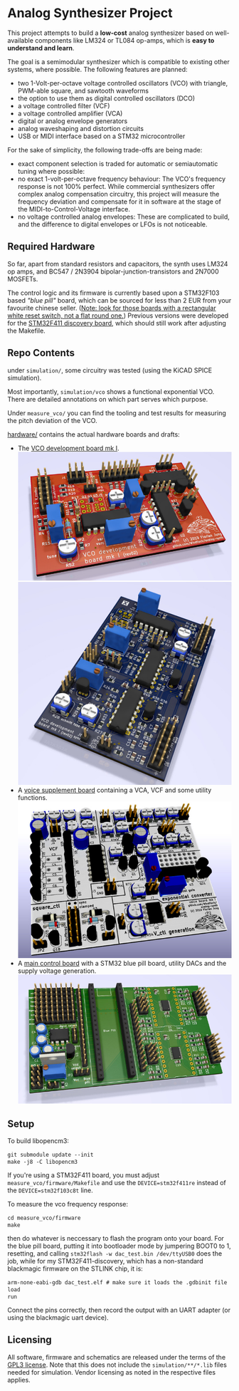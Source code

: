 # Analog Synthesizer Project

This project attempts to build a **low-cost** analog synthesizer based on
well-available components like LM324 or TL084 op-amps, which is **easy
to understand and learn**.

The goal is a semimodular synthesizer which is compatible to existing other
systems, where possible. The following features are planned:

- two 1-Volt-per-octave voltage controlled oscillators (VCO) with triangle,
  PWM-able square, and sawtooth waveforms
- the option to use them as digital controlled oscillators (DCO)
- a voltage controlled filter (VCF)
- a voltage controlled amplifier (VCA)
- digital or analog envelope generators
- analog waveshaping and distortion circuits
- USB or MIDI interface based on a STM32 microcontroller

For the sake of simplicity, the following trade-offs are being made:

- exact component selection is traded for automatic or semiautomatic tuning
  where possible:
- no exact 1-volt-per-octave frequency behaviour: The VCO's frequency response
  is not 100% perfect. While commercial synthesizers offer complex analog
  compensation circuitry, this project will measure the frequency deviation
  and compensate for it in software at the stage of the
  MIDI-to-Control-Voltage interface.
- no voltage controlled analog envelopes: These are complicated to build, and
  the difference to digital envelopes or LFOs is not noticeable.

## Required Hardware

So far, apart from standard resistors and capacitors, the synth uses LM324 op
amps, and BC547 / 2N3904 bipolar-junction-transistors and 2N7000 MOSFETs.

The control logic and its firmware is currently based upon a STM32F103 based
*"blue pill"* board, which can be sourced for less than 2 EUR from your
favourite chinese seller. ([Note: look for those boards with a rectangular white reset
switch, not a flat round one.](bluepill.md))
Previous versions were developed for the
[STM32F411 discovery board](https://www.st.com/en/evaluation-tools/32f411ediscovery.html),
which should still work after adjusting the Makefile.

## Repo Contents

under `simulation/`, some circuitry was tested (using the KiCAD SPICE
simulation).

Most importantly, `simulation/vco` shows a functional exponential VCO. There
are detailed annotations on which part serves which purpose.

Under `measure_vco/` you can find the tooling and test results for measuring
the pitch deviation of the VCO.

[hardware/](hardware/) contains the actual hardware boards and drafts:

  - The [VCO development board mk I](hardware/vco_mk1).
    ![render of the board](hardware/img/vco_red.jpg)
    ![render of the board](hardware/img/vco_blue.jpg)
  - A [voice supplement board](hardware/voice_board) containing a VCA, VCF and
    some utility functions.
    ![render of the board](hardware/img/voiceboard.jpg)
  - A [main control board](hardware/control_board_prototype) with a STM32 blue
    pill board, utility DACs and the supply voltage generation.
    ![render of the board](hardware/img/mainboard.jpg)

## Setup

To build libopencm3:

```
git submodule update --init
make -j8 -C libopencm3
```

If you're using a STM32F411 board, you must adjust `measure_vco/firmware/Makefile`
and use the `DEVICE=stm32f411re` instead of the `DEVICE=stm32f103c8t` line.

To measure the vco frequency response:

```
cd measure_vco/firmware
make
```

then do whatever is neccessary to flash the program onto your board. For the blue
pill board, putting it into bootloader mode by jumpering BOOT0 to 1, resetting, and
calling `stm32flash -w dac_test.bin /dev/ttyUSB0` does the job, while for my
STM32F411-discovery, which has a non-standard blackmagic firmware on the STLINK chip, it is:

```
arm-none-eabi-gdb dac_test.elf # make sure it loads the .gdbinit file
load
run
```

Connect the pins correctly, then record the output with an UART adapter
(or using the blackmagic uart device).


## Licensing

All software, firmware and schematics are released under the terms of the [GPL3 license](LICENSE.md).
Note that this does not include the `simulation/**/*.lib` files needed for
simulation. Vendor licensing as noted in the respective files applies.

